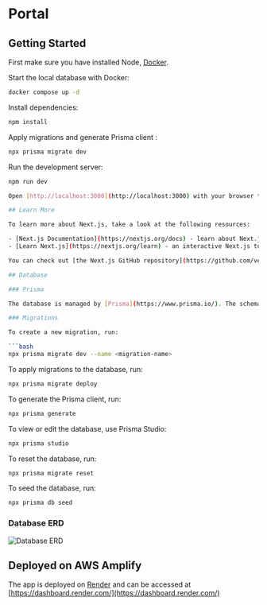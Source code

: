 # Portal

## Getting Started

First make sure you have installed Node, [Docker](https://docs.docker.com/desktop/install/mac-install/).

Start the local database with Docker:

```bash
docker compose up -d
```

Install dependencies:

```bash
npm install
```

Apply migrations and generate Prisma client :

```bash
npx prisma migrate dev
```

Run the development server:

````bash
npm run dev

Open [http://localhost:3000](http://localhost:3000) with your browser to see the result.

## Learn More

To learn more about Next.js, take a look at the following resources:

- [Next.js Documentation](https://nextjs.org/docs) - learn about Next.js features and API.
- [Learn Next.js](https://nextjs.org/learn) - an interactive Next.js tutorial.

You can check out [the Next.js GitHub repository](https://github.com/vercel/next.js/) - your feedback and contributions are welcome!

## Database

### Prisma

The database is managed by [Prisma](https://www.prisma.io/). The schema is defined in [schema.prisma](/prisma/schema.prisma). The database is hosted on [AWS RDS](https://us-west-2.console.aws.amazon.com/rds/home?region=us-west-2#databases:).

### Migrations

To create a new migration, run:

```bash
npx prisma migrate dev --name <migration-name>
````

To apply migrations to the database, run:

```bash
npx prisma migrate deploy
```

To generate the Prisma client, run:

```bash
npx prisma generate
```

To view or edit the database, use Prisma Studio:

```bash
npx prisma studio
```

To reset the database, run:

```bash
npx prisma migrate reset
```

To seed the database, run:

```bash
npx prisma db seed
```

### Database ERD

![Database ERD](/prisma/ERD.svg "Database ERD")

## Deployed on AWS Amplify

The app is deployed on [Render](https://render.com/) and can be accessed at [https://dashboard.render.com/](https://dashboard.render.com/)
